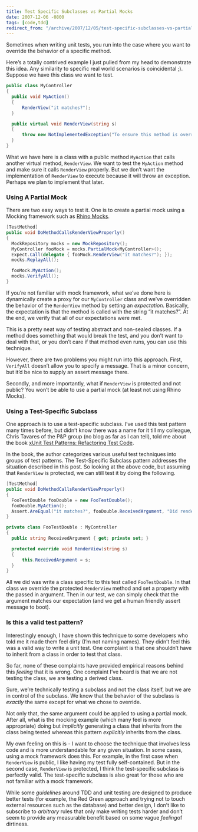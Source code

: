 ```yaml
---
title: Test Specific Subclasses vs Partial Mocks
date: 2007-12-06 -0800
tags: [code,tdd]
redirect_from: "/archive/2007/12/05/test-specific-subclasses-vs-partial-mocks.aspx/"
---
```


Sometimes when writing unit tests, you run into the case where you want
to override the behavior of a specific method.

Here’s a totally contrived example I just pulled from my head to
demonstrate this idea. Any similarity to specific real world scenarios
is coincidental ;). Suppose we have this class we want to test.

```csharp
public class MyController
{
  public void MyAction()
  {
      RenderView("it matches?");
  }

  public virtual void RenderView(string s)
  {
      throw new NotImplementedException("To ensure this method is overridden.");
  }
}
```

What we have here is a class with a public method `MyAction` that calls
another virtual method, `RenderView`. We want to test the `MyAction`
method and make sure it calls `RenderView` properly. But we don’t want
the implementation of `RenderView` to execute because it will throw an
exception. Perhaps we plan to implement that later.

### Using A Partial Mock

There are two easy ways to test it. One is to create a partial mock
using a Mocking framework such as [Rhino
Mocks](http://www.ayende.com/projects/rhino-mocks.aspx "Rhino Mocks homepage").

```csharp
[TestMethod]
public void DoMethodCallsRenderViewProperly()
{
  MockRepository mocks = new MockRepository();
  MyController fooMock = mocks.PartialMock<MyController>();
  Expect.Call(delegate { fooMock.RenderView("it matches?"); });
  mocks.ReplayAll();

  fooMock.MyAction();
  mocks.VerifyAll();
}
```

If you’re not familiar with mock framework, what we’ve done here is
dynamically create a proxy for our `MyController` class and we’ve
overridden the behavior of the `RenderView` method by setting an
*expectation*. Basically, the expectation is that the method is called
with the string “it matches?”. At the end, we verify that all of our
expectations were met.

This is a pretty neat way of testing abstract and non-sealed classes. If
a method does something that would break the test, and you don’t want to
deal with that, or you don’t care if that method even runs, you can use
this technique.

However, there are two problems you might run into this approach. First,
`VerifyAll` doesn’t allow you to specify a message. That is a minor
concern, but it’d be nice to supply an assert message there.

Secondly, and more importantly, what if `RenderView` is protected and
not public? You won’t be able to use a partial mock (at least not using
Rhino Mocks).

### Using a Test-Specific Subclass

One approach is to use a test-specific subclass. I’ve used this test
pattern many times before, but didn’t know there was a name for it till
my colleague, Chris Tavares of the P&P group (no blog as far as I can
tell), told me about the book [xUnit Test Patterns: Refactoring Test
Code](http://www.amazon.com/gp/product/0131495054?ie=UTF8&tag=youvebeenhaac-20&linkCode=as2&camp=1789&creative=9325&creativeASIN=0131495054 "xUnit Test Patterns on Amazon").

In the book, the author categorizes various useful test techniques into
groups of test patterns. The Test-Specific Subclass pattern addresses
the situation described in this post. So looking at the above code, but
assuming that `RenderView` is protected, we can still test it by doing
the following.

```csharp
[TestMethod]
public void DoMethodCallsRenderViewProperly()
{
  FooTestDouble fooDouble = new FooTestDouble();
  fooDouble.MyAction();
  Assert.AreEqual("it matches?", fooDouble.ReceivedArgument, "Did render the right view.");
}

private class FooTestDouble : MyController
{
  public string ReceivedArgument { get; private set; }

  protected override void RenderView(string s)
  {
      this.ReceivedArgument = s;
  }
}
```

All we did was write a class specific to this test called
`FooTestDouble`. In that class we override the protected `RenderView`
method and set a property with the passed in argument. Then in our test,
we can simply check that the argument matches our expectation (and we
get a human friendly assert message to boot).

### Is this a valid test pattern?

Interestingly enough, I have shown this technique to some developers who
told me it made them feel dirty (I’m not naming names). They didn’t feel
this was a valid way to write a unit test. One complaint is that one
shouldn’t have to inherit from a class in order to test that class.

So far, none of these complaints have provided empirical reasons behind
this *feeling* that it is wrong. One complaint I’ve heard is that we are
not testing the class, we are testing a derived class.

Sure, we’re technically testing a subclass and not the class itself, but
we are in control of the subclass. We know that the behavior of the
subclass is *exactly* the same except for what we chose to override.

Not only that, the same argument could be applied to using a partial
mock. After all, what is the mocking example (which many feel is more
appropriate) doing but *implicitly* generating a class that inherits
from the class being tested whereas this pattern *explicitly* inherits
from the class.

My own feeling on this is - I want to choose the technique that involves
less code and is more understandable for any given situation. In some
cases, using a mock framework does this. For example, in the first case
when `RenderView` is public, I like having my test fully self-contained.
But in the second case, `RenderView` is protected, I think the
test-specific subclass is perfectly valid. The test-specific subclass is
also great for those who are not familiar with a mock framework.

While some *guidelines* around TDD and unit testing are designed to
produce better tests (for example, the Red Green approach and trying not
to touch external resources such as the database) and better design, I
don’t like to subscribe to *arbitrary* rules that only make writing
tests harder and don’t seem to provide any measurable benefit based on
some vague *feeling*of dirtiness.

